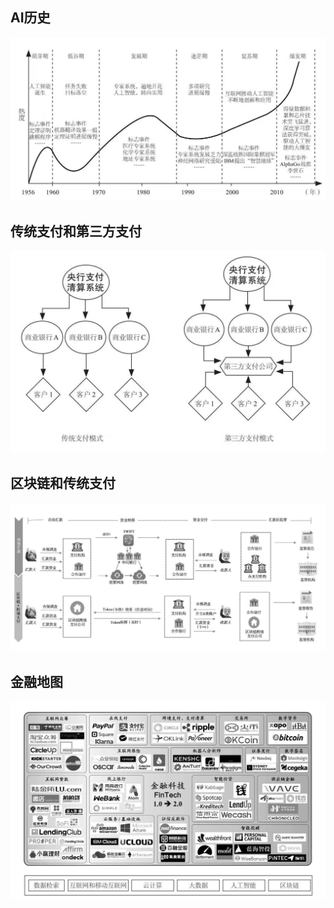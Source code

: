 ## AI历史
![](
  ./ai-history.jpg)

## 传统支付和第三方支付

![](
  ./payandthird-diff.jpg) 

## 区块链和传统支付

![](
  ./t-block-pay.jpg) 

## 金融地图  

![](
  ./fintech-roadmap.jpg) 